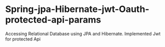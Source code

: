 # Spring-jpa-Hibernate-jwt-Oauth-protected-api-params
Accessing Relational Database using JPA and Hibernate. Implemented Jwt for protected Api
